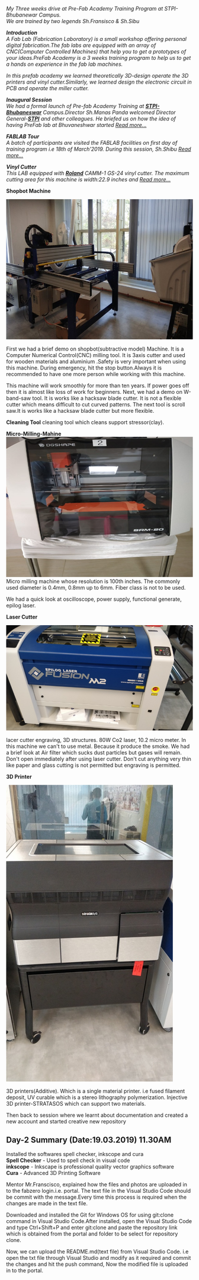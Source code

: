 *My Three weeks drive at Pre-Fab Academy Training Program at STPI-Bhubanewar Campus.*  
*We are trained by two legends Sh.Fransisco & Sh.Sibu*
             
***Introduction***     
*A Fab Lab (Fabrication Laboratory)  is a small workshop offering personal digital fabrication.The fab labs are equipped with an array of CNC(Computer Controlled Machines) that help you to get a prototypes of your ideas.PreFab Academy is a 3 weeks training program to help us to get a hands on experience in the fab lab machines.*

*In this prefab academy we learned theoretically 3D-design operate the 3D printers and vinyl cutter.Similarly, we learned design the electronic circuit in PCB and operate the miller cutter.* 

 ***Inaugural Session***  
 *We had a formal launch of Pre-fab Academy Training at [**STPI- Bhubaneswar**](http://www.bbs.stpi.in/) Campus.Director Sh.Manas Panda welcomed Director General-[**STPI**](https://www.stpi.in/) and other colleagues. He briefed us on how the idea of having PreFab lab at Bhuvaneshwar started 
 [*Read more...*](/md-files/Inauguration.md)*

 ***FABLAB Tour***   
 *A batch of participants are visited the FABLAB facilities on first day of training program i.e 18th of March’2019. During this session, Sh.Shibu [*Read more...*](/md-files/fablabvisit.md)*

 ***Vinyl Cutter***     
 *This LAB equipped with [**Roland**](https://www.rolanddga.com/products/vinyl-cutters/camm-1-gs-24-desktop-vinyl-cutter) CAMM-1 GS-24 vinyl cutter. The maximum cutting area for this machine is width:22.9 inches and [*Read more...*](/md-files/vinyl-cutter.md)*

**Shopbot Machine**

![Shopbot-Machine](shopbot.jpg)

First we had a brief demo on shopbot(subtractive model) Machine. It is a Computer Numerical Control(CNC) milling tool. It is 3axis cutter and used for wooden materials and aluminium .Safety is very important when using this machine. During emergency, hit the stop button.Always it is recommended to have one more person while working with this machine.

This machine will work smoothly for more than ten years. If power goes off then it is almost like loss of work for beginners. Next, we had a demo on W-band-saw tool. It is works like a hacksaw blade cutter. It is not a flexible cutter which means difficult to cut curved patterns. The next tool is scroll saw.It is works like a hacksaw blade cutter but more flexible.

**Cleaning Tool** cleaning tool which cleans support stressor(clay).  

**Micro-Milling-Mahine** 
![Micro-Milling-Cutter](Mini-milling-machine.jpeg)      
Micro milling machine whose resolution is 100th inches. The commonly used diameter is 0.4mm, 0.8mm up to 6mm. Fiber class is not to be used.

We had a quick look at oscilloscope, power supply, functional generate, epilog laser. 

**Laser Cutter** 

![Laser Cutter](laser-cutter.jpeg)  

lacer cutter engraving, 3D structures. 80W Co2 laser, 10.2 micro meter. In this machine we can't to use metal. Because it produce the smoke. We had a brief look at Air filter which sucks dust particles but gases will remain. Don't open immediately after using laser cutter. Don't cut anything very thin like paper and glass cutting is not permitted but engraving is permitted.

**3D Printer** 

![3D Printer](3Dprinter.jpeg) 

3D printers(Additive). Which is a single material printer. i.e fused filament deposit, UV curable which is a stereo lithography polymerization. Injective 3D printer-STRATASOS which can support two materials.

Then back to session where we learnt about documentation and created a new account and started creative new repository

## Day-2 Summary (Date:19.03.2019) 11.30AM
     
Installed the softwares spell checker, inkscope and cura   
 **Spell Checker** - Used to spell check in visual code   
 **inkscope** - Inkscape is professional quality vector graphics software   
 **Cura** - Advanced 3D Printing Software   

Mentor Mr.Franscisco, explained how the files and photos are uploaded in to the fabzero login.i.e. portal. The text file in the Visual Studio Code should be commit with the message.Every time this process is required when the changes are made in the text file.

Downloaded and installed the Git for Windows OS for using git:clone command in Visual Studio Code.After installed, open the Visual Studio Code and type Ctrl+Shift+P and enter git:clone and paste the repository link which is obtained from the portal and folder to be select for repository clone.

Now, we can upload the README.md(text file) from Visual Studio Code. i.e open the txt file through Visual Studio and modify as it required and commit the changes and hit the push command, Now the modified file is uploaded in to the portal.
